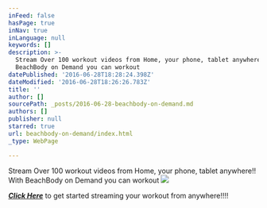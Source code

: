```yaml
---
inFeed: false
hasPage: true
inNav: true
inLanguage: null
keywords: []
description: >-
  Stream Over 100 workout videos from Home, your phone, tablet anywhere!! With
  BeachBody on Demand you can workout 
datePublished: '2016-06-28T18:28:24.398Z'
dateModified: '2016-06-28T18:26:26.783Z'
title: ''
author: []
sourcePath: _posts/2016-06-28-beachbody-on-demand.md
authors: []
publisher: null
starred: true
url: beachbody-on-demand/index.html
_type: WebPage

---
```

Stream Over 100 workout videos from Home, your phone, tablet anywhere!! With BeachBody on Demand you can workout ![](https://the-grid-user-content.s3-us-west-2.amazonaws.com/b2801e00-e182-4826-bca1-ab694de3fe5f.png)

[**_Click Here_**][0] to get started streaming your workout from anywhere!!!!

[0]: http://bchbody.life/290ex8n